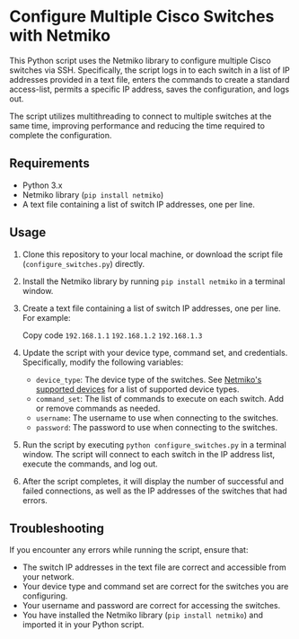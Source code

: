 
# Configure Multiple Cisco Switches with Netmiko

This Python script uses the Netmiko library to configure multiple Cisco switches via SSH. Specifically, the script logs in to each switch in a list of IP addresses provided in a text file, enters the commands to create a standard access-list, permits a specific IP address, saves the configuration, and logs out.

The script utilizes multithreading to connect to multiple switches at the same time, improving performance and reducing the time required to complete the configuration.

## Requirements

-   Python 3.x
-   Netmiko library (`pip install netmiko`)
-   A text file containing a list of switch IP addresses, one per line.

## Usage

1.  Clone this repository to your local machine, or download the script file (`configure_switches.py`) directly.
2.  Install the Netmiko library by running `pip install netmiko` in a terminal window.
3.  Create a text file containing a list of switch IP addresses, one per line. For example:
    
    Copy code
        `192.168.1.1`
    `192.168.1.2`
    `192.168.1.3`

4.  Update the script with your device type, command set, and credentials. Specifically, modify the following variables:
    -   `device_type`: The device type of the switches. See [Netmiko's supported devices](https://github.com/ktbyers/netmiko/blob/develop/PLATFORMS.md) for a list of supported device types.
    -   `command_set`: The list of commands to execute on each switch. Add or remove commands as needed.
    -   `username`: The username to use when connecting to the switches.
    -   `password`: The password to use when connecting to the switches.
5.  Run the script by executing `python configure_switches.py` in a terminal window. The script will connect to each switch in the IP address list, execute the commands, and log out.
6.  After the script completes, it will display the number of successful and failed connections, as well as the IP addresses of the switches that had errors.

## Troubleshooting

If you encounter any errors while running the script, ensure that:

-   The switch IP addresses in the text file are correct and accessible from your network.
-   Your device type and command set are correct for the switches you are configuring.
-   Your username and password are correct for accessing the switches.
-   You have installed the Netmiko library (`pip install netmiko`) and imported it in your Python script.
